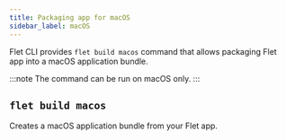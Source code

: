 ```yaml
---
title: Packaging app for macOS
sidebar_label: macOS
---
```


Flet CLI provides `flet build macos` command that allows packaging Flet app into a macOS application bundle.

:::note
The command can be run on macOS only.
:::

## `flet build macos`

Creates a macOS application bundle from your Flet app.
